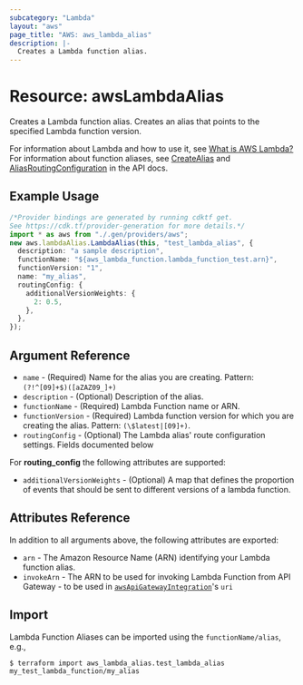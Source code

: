 ```yaml
---
subcategory: "Lambda"
layout: "aws"
page_title: "AWS: aws_lambda_alias"
description: |-
  Creates a Lambda function alias.
---
```


# Resource: awsLambdaAlias

Creates a Lambda function alias. Creates an alias that points to the specified Lambda function version.

For information about Lambda and how to use it, see [What is AWS Lambda?][1]
For information about function aliases, see [CreateAlias][2] and [AliasRoutingConfiguration][3] in the API docs.

## Example Usage

```typescript
/*Provider bindings are generated by running cdktf get.
See https://cdk.tf/provider-generation for more details.*/
import * as aws from "./.gen/providers/aws";
new aws.lambdaAlias.LambdaAlias(this, "test_lambda_alias", {
  description: "a sample description",
  functionName: "${aws_lambda_function.lambda_function_test.arn}",
  functionVersion: "1",
  name: "my_alias",
  routingConfig: {
    additionalVersionWeights: {
      2: 0.5,
    },
  },
});

```

## Argument Reference

* `name` - (Required) Name for the alias you are creating. Pattern: `(?!^[09]+$)([aZAZ09_]+)`
* `description` - (Optional) Description of the alias.
* `functionName` - (Required) Lambda Function name or ARN.
* `functionVersion` - (Required) Lambda function version for which you are creating the alias. Pattern: `(\$latest|[09]+)`.
* `routingConfig` - (Optional) The Lambda alias' route configuration settings. Fields documented below

For **routing\_config** the following attributes are supported:

* `additionalVersionWeights` - (Optional) A map that defines the proportion of events that should be sent to different versions of a lambda function.

## Attributes Reference

In addition to all arguments above, the following attributes are exported:

* `arn` - The Amazon Resource Name (ARN) identifying your Lambda function alias.
* `invokeArn` - The ARN to be used for invoking Lambda Function from API Gateway - to be used in [`awsApiGatewayIntegration`](/docs/providers/aws/r/api_gateway_integration.html)'s `uri`

[1]: http://docs.aws.amazon.com/lambda/latest/dg/welcome.html

[2]: http://docs.aws.amazon.com/lambda/latest/dg/API_CreateAlias.html

[3]: https://docs.aws.amazon.com/lambda/latest/dg/API_AliasRoutingConfiguration.html

## Import

Lambda Function Aliases can be imported using the `functionName/alias`, e.g.,

```console
$ terraform import aws_lambda_alias.test_lambda_alias my_test_lambda_function/my_alias
```
